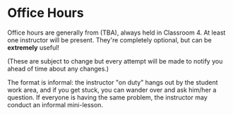 # Office Hours

Office hours are generally from (TBA), always held in Classroom 4. At least one instructor will be present. They're completely optional, but can be **extremely** useful!

(These are subject to change but every attempt will be made to notify you ahead of time about any changes.)

The format is informal: the instructor "on duty" hangs out by the student work area, and if you get stuck, you can wander over and ask him/her a question. If everyone is having the same problem, the instructor may conduct an informal mini-lesson.
